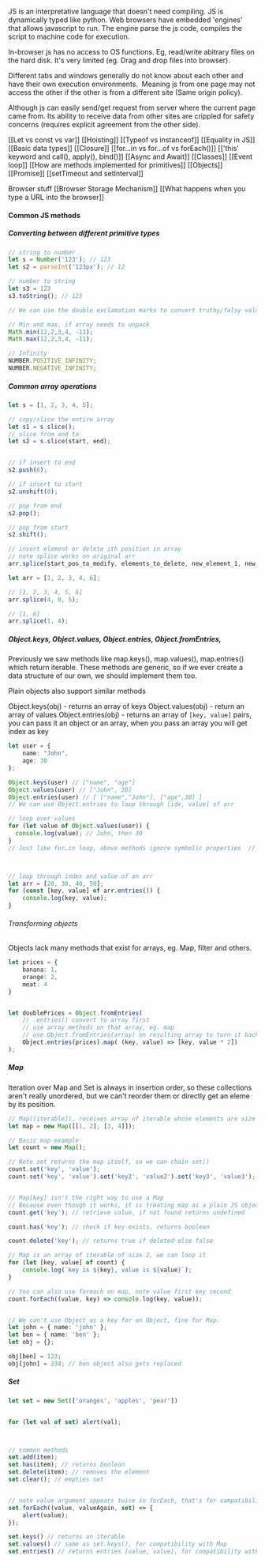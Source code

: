 JS is an interpretative language that doesn't need compiling. JS is dynamically typed like python. Web browsers have embedded 'engines' that allows javascript to run. The engine parse the js code, compiles the script to machine code for execution.

In-browser js has no access to OS functions. Eg, read/write abitrary files on the hard disk. It's very limited (eg. Drag and drop files into browser).

Different tabs and windows generally do not know about each other and have their own execution environments.  Meaning js from one page may not access the other if the other is from a different site (Same origin policy).

Although js can easily send/get request from server where the current page came from. Its ability to receive data from other sites are crippled for safety concerns (requires explicit agreement from the other side).


[[Let vs const vs var]]
[[Hoisting]]
[[Typeof vs instanceof]]
[[Equality in JS]]
[[Basic data types]]
[[Closure]]
[[for...in vs for...of vs forEach()]]
[['this' keyword and call(), apply(), bind()]]
[[Async and Await]]
[[Classes]]
[[Event loop]]
[[How are methods implemented for primitives]]
[[Objects]]
[[Promise]]
[[setTimeout and setInterval]]



Browser stuff
[[Browser Storage Mechanism]]
[[What happens when you type a URL into the browser]]



#### Common JS methods
##### Converting between different primitive types
```ts
// string to number
let s = Number('123'); // 123
let s2 = parseInt('123px'); // 12

// number to string
let s3 = 123
s3.toString(); // 123

// We can use the double exclamation marks to convert truthy/falsy values to booleans

// Min and max, if array needs to unpack
Math.min(12,2,3,4, -11);
Math.max(12,2,3,4, -11);

// Infinity
NUMBER.POSITIVE_INFINITY;
NUMBER.NEGATIVE_INFINITY;
```

##### Common array operations
```ts
let s = [1, 2, 3, 4, 5];

// copy/slice the entire array
let s1 = s.slice();
// slice from and to
let s2 = s.slice(start, end);


// if insert to end
s2.push(6);

// if insert to start
s2.unshift(0);

// pop from end
s2.pop();

// pop from start
s2.shift();

// insert element or delete ith position in array
// note splice works on original arr
arr.splice(start_pos_to_modify, elements_to_delete, new_element_1, new_element_2...);

let arr = [1, 2, 3, 4, 6];

// [1, 2, 3, 4, 5, 6]
arr.splice(4, 0, 5);

// [1, 6]
arr.splice(1, 4);
```


##### Object.keys, Object.values, Object.entries, Object.fromEntries,

Previously we saw methods like map.keys(), map.values(), map.entries() which return iterable. These methods are generic, so if we ever create a data structure of our own, we should implement them too.


Plain objects also support similar methods

Object.keys(obj) - returns an array of keys
Object.values(obj) - return an array of values
Object.entries(obj) - returns an array of `[key, value]` pairs, you can pass it an object or an array, when you pass an array you will get index as key

```ts
let user = {
    name: "John",
    age: 30
};

Object.keys(user) // ["name", "age"]
Object.values(user) // ["John", 30]
Object.entries(user) // [ ["name","John"], ["age",30] ]
// We can use Object.entries to loop through [idx, value] of arr

// loop over values  
for (let value of Object.values(user)) {  
  console.log(value); // John, then 30  
}
// Just like for…in loop, above methods ignore symbolic properties  // (properties that use Symbol(..) as keys)



// loop through index and value of an arr
let arr = [20, 30, 40, 50];
for (const [key, value] of arr.entries()) {
	console.log(key, value);
}
```


###### Transforming objects
Objects lack many methods that exist for arrays, eg. Map, filter and others.
```ts
let prices = {
    banana: 1,
    orange: 2,
    meat: 4
}


let doublePrices = Object.fromEntries(
    // .entries() convert to array first
    // use array methods on that array, eg. map
    // use Object.fromEntries(array) on resulting array to turn it back to object
    Object.entries(prices).map( (key, value) => [key, value * 2])
);

```

##### Map

Iteration over Map and Set is always in insertion order, so these collections aren't really unordered, but we can't reorder them or directly get an eleme by its position.

```ts
// Map([iterable]), receives array of iterable whose elements are size 2
let map = new Map([[1, 2], [3, 4]]);

// Basic map example
let count = new Map();

// Note set returns the map itself, so we can chain set()
count.set('key', 'value');
count.set('key', 'value').set('key2', 'value2').set('key3', 'value3');


// Map[key] isn't the right way to use a Map
// Because even though it works, it is treating map as a plain JS object, // so it implies all corresponding limitations (eg. only string/symbol keys)
count.get('key'); // retrieve value, if not found returns undefined

count.has('key'); // check if key exists, returns boolean

count.delete('key'); // returns true if deleted else false

// Map is an array of iterable of size 2, we can loop it
for (let [key, value] of count) {
	console.log(`key is ${key}, value is ${value}`);
}

// You can also use foreach on map, note value first key second 
count.forEach((value, key) => console.log(key, value));


// We can't use Object as a key for an Object, fine for Map.
let john = { name: 'john' };
let ben = { name: 'ben' };
let obj = {};

obj[ben] = 123;
obj[john] = 234; // ben object also gets replaced
```



##### Set
```ts
let set = new Set(['oranges', 'apples', 'pear'])


for (let val of set) alert(val);



// common methods
set.add(item);
set.has(item); // returns boolean
set.delete(item); // removes the element
set.clear(); // empties set


// note value argument appears twice in forEach, that's for compatibility with Map
set.forEach((value, valueAgain, set) => {
    alert(value);
});

set.keys() // returns an iterable
set.values() // same as set.keys(), for compatibility with Map
set.entries() // returns entries [value, value], for compatibility with Map

```